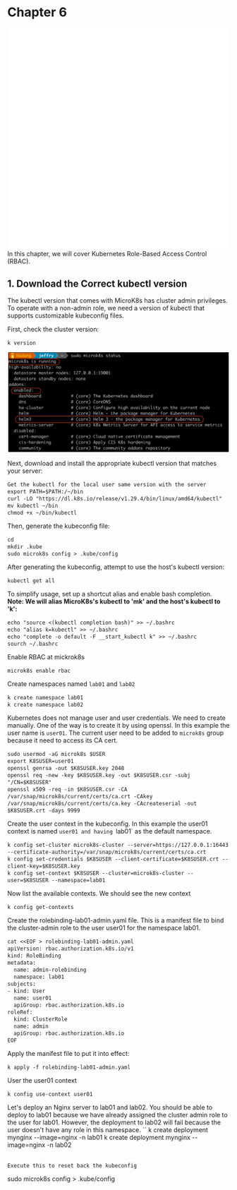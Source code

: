 # Chapter 6
<div style="text-align: center;">
  <img src="/img/chap5-helm.png" alt="Description of the image" width="500"/>
</div>
In this chapter, we will cover Kubernetes Role-Based Access Control (RBAC).

## 1. Download the Correct kubectl version
The kubectl version that comes with MicroK8s has cluster admin privileges. To operate with a non-admin role, we need a version of kubectl that supports customizable kubeconfig files.

First, check the cluster version:
```
k version
```
<div style="text-align: center;">
  <img src="/img/chap5-status.png" alt="Description of the image" width="500"/>
</div>

Next, download and install the appropriate kubectl version that matches your server:
```
Get the kubectl for the local user same version with the server
export PATH=$PATH:/~/bin
curl -LO "https://dl.k8s.io/release/v1.29.4/bin/linux/amd64/kubectl"
mv kubectl ~/bin
chmod +x ~/bin/kubectl
```

Then, generate the kubeconfig file:
```
cd 
mkdir .kube
sudo microk8s config > .kube/config
```

After generating the kubeconfig, attempt to use the host's kubectl version:
```
kubectl get all
```

To simplify usage, set up a shortcut alias and enable bash completion. **Note: We will alias MicroK8s's kubectl to 'mk' and the host's kubectl to 'k':**
```
echo "source <(kubectl completion bash)" >> ~/.bashrc
echo "alias k=kubectl" >> ~/.bashrc
echo "complete -o default -F __start_kubectl k" >> ~/.bashrc
sourch ~/.bashrc
```

Enable RBAC at mickrok8s
```
microk8s enable rbac
```

Create namespaces named `lab01` and `lab02`
```
k create namespace lab01
k create namespace lab02
```

Kubernetes does not manage user and user credentials. We need to create manually. One of the way is to create it by using openssl. In this example the user name is `user01`. The current user need to be added  to `microk8s` group because it need to access its CA cert.
```
sudo usermod -aG microk8s $USER
export K8SUSER=user01
openssl genrsa -out $K8SUSER.key 2048
openssl req -new -key $K8SUSER.key -out $K8SUSER.csr -subj "/CN=$K8SUSER"
openssl x509 -req -in $K8SUSER.csr -CA /var/snap/microk8s/current/certs/ca.crt -CAkey /var/snap/microk8s/current/certs/ca.key -CAcreateserial -out $K8SUSER.crt -days 9999
```

Create the user context in the kubeconfig. In this example the user01 context is named `user01 and having `lab01` as the default namespace.
```
k config set-cluster microk8s-cluster --server=https://127.0.0.1:16443 --certificate-authority=/var/snap/microk8s/current/certs/ca.crt
k config set-credentials $K8SUSER --client-certificate=$K8SUSER.crt --client-key=$K8SUSER.key
k config set-context $K8SUSER --cluster=microk8s-cluster --user=$K8SUSER --namespace=lab01
```

Now list the available contexts. We should see the new context
```
k config get-contexts
```



Create the rolebinding-lab01-admin.yaml file. This is a manifest file to bind the cluster-admin role to the user user01 for the namespace lab01.
```
cat <<EOF > rolebinding-lab01-admin.yaml
apiVersion: rbac.authorization.k8s.io/v1
kind: RoleBinding
metadata:
  name: admin-rolebinding
  namespace: lab01
subjects:
- kind: User
  name: user01
  apiGroup: rbac.authorization.k8s.io
roleRef:
  kind: ClusterRole
  name: admin
  apiGroup: rbac.authorization.k8s.io
EOF
```

Apply the manifest file to put it into effect:
```
k apply -f rolebinding-lab01-admin.yaml
```

User the user01 context
```
k config use-context user01 
```

Let's deploy an Nginx server to lab01 and lab02. You should be able to deploy to lab01 because we have already assigned the cluster admin role to the user for lab01. However, the deployment to lab02 will fail because the user doesn't have any role in this namespace.
``
k create deployment mynginx --image=nginx -n lab01
k create deployment mynginx --image=nginx -n lab02
```

Execute this to reset back the kubeconfig
```
sudo microk8s config > .kube/config
```

